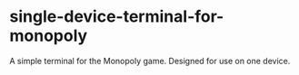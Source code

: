 # single-device-terminal-for-monopoly
 A simple terminal for the Monopoly game. Designed for use on one device.
